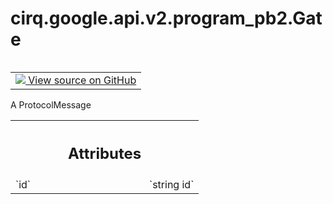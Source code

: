 <div itemscope itemtype="http://developers.google.com/ReferenceObject">
<meta itemprop="name" content="cirq.google.api.v2.program_pb2.Gate" />
<meta itemprop="path" content="Stable" />
</div>

# cirq.google.api.v2.program_pb2.Gate

<!-- Insert buttons and diff -->

<table class="tfo-notebook-buttons tfo-api" align="left">

<td>
  <a target="_blank" href="https://github.com/quantumlib/cirq/tree/master/cirq/google/api/v2/program.proto">
    <img src="https://www.tensorflow.org/images/GitHub-Mark-32px.png" />
    View source on GitHub
  </a>
</td>
</table>



A ProtocolMessage

<!-- Placeholder for "Used in" -->




<!-- Tabular view -->
 <table class="responsive fixed orange">
<colgroup><col width="214px"><col></colgroup>
<tr><th colspan="2"><h2 class="add-link">Attributes</h2></th></tr>

<tr>
<td>
`id`
</td>
<td>
`string id`
</td>
</tr>
</table>




